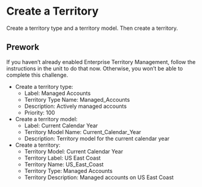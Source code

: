 # Create a Territory
Create a territory type and a territory model. Then create a territory.

## Prework
If you haven’t already enabled Enterprise Territory Management, follow the instructions in the unit to do that now. Otherwise, you won’t be able to complete this challenge.
- Create a territory type:
  - Label: Managed Accounts
  - Territory Type Name: Managed_Accounts
  - Description: Actively managed accounts
  - Priority: 100
- Create a territory model:
  - Label: Current Calendar Year
  - Territory Model Name: Current_Calendar_Year
  - Description: Territory model for the current calendar year
- Create a territory:
  - Territory Model: Current Calendar Year
  - Territory Label: US East Coast
  - Territory Name: US_East_Coast
  - Territory Type: Managed Accounts
  - Territory Description: Managed accounts on US East Coast
